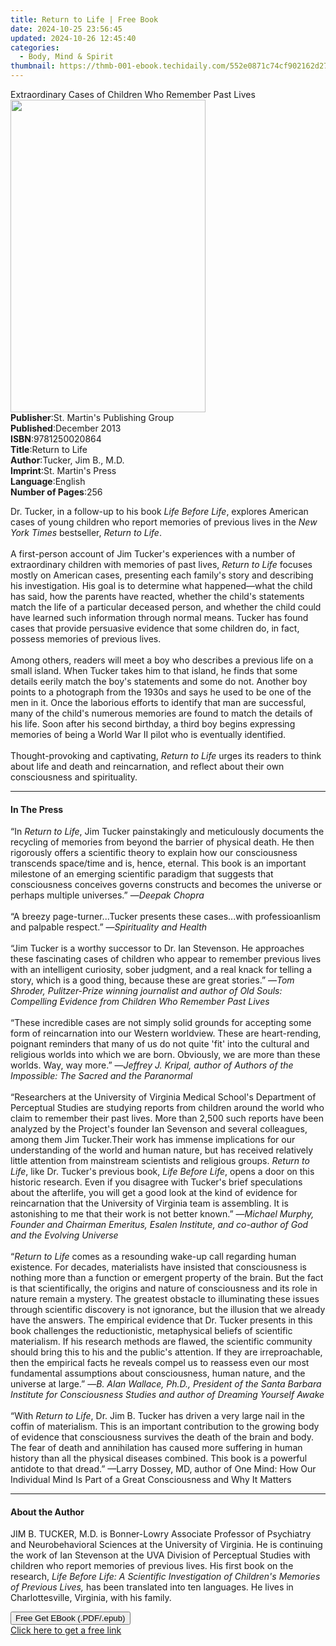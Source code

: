 ```yaml
---
title: Return to Life | Free Book
date: 2024-10-25 23:56:45
updated: 2024-10-26 12:45:40
categories:
  - Body, Mind & Spirit
thumbnail: https://thmb-001-ebook.techidaily.com/552e0871c74cf902162d2743125c59b5f8119c2365a78d3caac53fe4027c21cc.jpg
---
```

<main id="book-container">
  <div class="flex flex-col">
    <div class="book-brief flex-1 py-6 px-4 sm:p-6 md:py-10 md:px-8">
      <!-- brief-->
      <div class="book-brief-main">
        Extraordinary Cases of Children Who Remember Past Lives
      </div>
    </div>
    <div
      class="book-meta-info flex-1 grid gap-4 col-start-1 col-end-3 row-start-1 sm:mb-6 sm:grid-cols-4 lg:gap-6 lg:col-start-2 lg:row-end-6 lg:row-span-6 lg:mb-0"
    >
      <div
        class="book-meta-info-left place-content-center mt-4 p-4 text-sm leading-6 col-start-2 col-span-2 dark:text-slate-400"
      >
        <img
          class="w-full h-500 object-cover rounded-lg sm:h-255 sm:col-span-2 lg:col-span-full"
          src="https://img-001-ebook.techidaily.com/b00cbb68c0b305fffaaab55c55d6faa0ca63ebf4639e520a716e344a86c26a01.jpg"
          alt=""
          width="312"
          height="500"
        />
      </div>
      <div
        class="book-meta-info-right mt-2 col-start-1 row-start-2 col-span-3 self-center"
      >
        <!-- meta data  -->
        <div class="flex flex-col px-4 md:px-8">
          <div class="flex-1">
            <strong>Publisher</strong>:<span class="px-2"
              >St. Martin&#39;s Publishing Group</span
            >
          </div>
          <div class="flex-1">
            <strong>Published</strong>:<span class="px-2">December 2013</span>
          </div>
          <div class="flex-1">
            <strong>ISBN</strong>:<span class="px-2">9781250020864</span>
          </div>
          <div class="flex-1">
            <strong>Title</strong>:<span class="px-2">Return to Life</span>
          </div>
          <div class="flex-1">
            <strong>Author</strong>:<span class="px-2"
              >Tucker, Jim B., M.D.</span
            >
          </div>
          <div class="flex-1">
            <strong>Imprint</strong>:<span class="px-2"
              >St. Martin&#39;s Press</span
            >
          </div>
          <div class="flex-1">
            <strong>Language</strong>:<span class="px-2">English</span>
          </div>
          <div class="flex-1">
            <strong>Number of Pages</strong>:<span class="px-2">256</span>
          </div>
        </div>
      </div>
    </div>
    <div class="book-description flex-1 py-6 px-4 sm:p-6 md:py-10 md:px-8">
      <div class="book-description-main">
        <div accordion-content="" id="description">
          <p>
            Dr. Tucker, in a follow-up to his book <i>Life Before Life</i>,
            explores American cases of young children who report memories of
            previous lives in the <i>New York Times</i> bestseller,
            <i>Return to Life</i>. <br /><br />A first-person account of Jim
            Tucker's experiences with a number of extraordinary children with
            memories of past lives, <i>Return to Life</i> focuses mostly on
            American cases, presenting each family's story and describing his
            investigation. His goal is to determine what happened—what the child
            has said, how the parents have reacted, whether the child's
            statements match the life of a particular deceased person, and
            whether the child could have learned such information through normal
            means. Tucker has found cases that provide persuasive evidence that
            some children do, in fact, possess memories of previous lives.
            <br /><br />Among others, readers will meet a boy who describes a
            previous life on a small island. When Tucker takes him to that
            island, he finds that some details eerily match the boy's statements
            and some do not. Another boy points to a photograph from the 1930s
            and says he used to be one of the men in it. Once the laborious
            efforts to identify that man are successful, many of the child's
            numerous memories are found to match the details of his life. Soon
            after his second birthday, a third boy begins expressing memories of
            being a World War II pilot who is eventually identified.
            <br /><br />Thought-provoking and captivating,
            <i>Return to Life </i>urges its readers to think about life and
            death and reincarnation, and reflect about their own consciousness
            and spirituality.
          </p>
        </div>
        <div class="accordion-fader"></div>
      </div>
    </div>
    <div class="book-excerpts flex-1 py-6 px-4 sm:p-6 md:py-10 md:px-8">
      <!-- excerpts-->
      <div class="book-excerpts-main">
        <hr />
        <h4 class="placeholder placeholder-heading">
          <span>In The Press</span>
        </h4>
        <p></p>
        <p>
          “In <i>Return to Life</i>, Jim Tucker painstakingly and meticulously
          documents the recycling of memories from beyond the barrier of
          physical death. He then rigorously offers a scientific theory to
          explain how our consciousness transcends space/time and is, hence,
          eternal. This book is an important milestone of an emerging scientific
          paradigm that suggests that consciousness conceives governs constructs
          and becomes the universe or perhaps multiple universes.” —<i
            >Deepak Chopra</i
          ><br /><br />“A breezy page-turner...Tucker presents these
          cases...with professioanlism and palpable respect.” —<i
            >Spirituality and Health</i
          ><br /><br />“Jim Tucker is a worthy successor to Dr. Ian Stevenson.
          He approaches these fascinating cases of children who appear to
          remember previous lives with an intelligent curiosity, sober judgment,
          and a real knack for telling a story, which is a good thing, because
          these are great stories.” —<i
            >Tom Shroder, Pulitzer-Prize winning journalist and author of Old
            Souls: Compelling Evidence from Children Who Remember Past Lives</i
          ><br /><br />“These incredible cases are not simply solid grounds for
          accepting some form of reincarnation into our Western worldview. These
          are heart-rending, poignant reminders that many of us do not quite
          'fit' into the cultural and religious worlds into which we are born.
          Obviously, we are more than these worlds. Way, way more.” —<i
            >Jeffrey J. Kripal, author of Authors of the Impossible: The Sacred
            and the Paranormal</i
          ><br /><br />“Researchers at the University of Virginia Medical
          School's Department of Perceptual Studies are studying reports from
          children around the world who claim to remember their past lives. More
          than 2,500 such reports have been analyzed by the Project's founder
          Ian Sevenson and several colleagues, among them Jim Tucker.Their work
          has immense implications for our understanding of the world and human
          nature, but has received relatively little attention from mainstream
          scientists and religious groups. <i>Return to Life</i>, like Dr.
          Tucker's previous book, <i>Life Before Life</i>, opens a door on this
          historic research. Even if you disagree with Tucker's brief
          speculations about the afterlife, you will get a good look at the kind
          of evidence for reincarnation that the University of Virginia team is
          assembling. It is astonishing to me that their work is not better
          known.” —<i
            >Michael Murphy, Founder and Chairman Emeritus, Esalen Institute,
            and co-author of God and the Evolving Universe</i
          ><br /><br />“<i>Return to Life </i>comes as a resounding wake-up call
          regarding human existence. For decades, materialists have insisted
          that consciousness is nothing more than a function or emergent
          property of the brain. But the fact is that scientifically, the
          origins and nature of consciousness and its role in nature remain a
          mystery. The greatest obstacle to illuminating these issues through
          scientific discovery is not ignorance, but the illusion that we
          already have the answers. The empirical evidence that Dr. Tucker
          presents in this book challenges the reductionistic, metaphysical
          beliefs of scientific materialism. If his research methods are flawed,
          the scientific community should bring this to his and the public's
          attention. If they are irreproachable, then the empirical facts he
          reveals compel us to reassess even our most fundamental assumptions
          about consciousness, human nature, and the universe at large.” —<i
            >B. Alan Wallace, Ph.D., President of the Santa Barbara Institute
            for Consciousness Studies and author of Dreaming Yourself Awake</i
          ><br /><br />“With <i>Return to Life</i>, Dr. Jim B. Tucker has driven
          a very large nail in the coffin of materialism. This is an important
          contribution to the growing body of evidence that consciousness
          survives the death of the brain and body. The fear of death and
          annihilation has caused more suffering in human history than all the
          physical diseases combined. This book is a powerful antidote to that
          dread.” —Larry Dossey, MD, author of One Mind: How Our Individual Mind
          Is Part of a Great Consciousness and Why It Matters
        </p>
        <p></p>
      </div>
    </div>
    <div class="book-about-author flex-1 py-6 px-4 sm:p-6 md:py-10 md:px-8">
      <!-- about author-->
      <div class="book-main-author-main">
        <hr />
        <h4 class="placeholder placeholder-heading">
          <span>About the Author</span>
        </h4>
        <p>
          JIM B. TUCKER, M.D. is Bonner-Lowry Associate Professor of Psychiatry
          and Neurobehavioral Sciences at the University of Virginia. He is
          continuing the work of Ian Stevenson at the UVA Division of Perceptual
          Studies with children who report memories of previous lives. His first
          book on the research,
          <i
            >Life Before Life: A Scientific Investigation of Children's Memories
            of Previous Lives,</i
          >
          has been translated into ten languages. He lives in Charlottesville,
          Virginia, with his family.
        </p>
      </div>
    </div>
    <div class="book-free-get flex-1 py-6 px-4 sm:p-6 md:py-10 md:px-8">
      <button
        id="btn-free-get"
        class="bg-blue-500 hover:bg-blue-700 text-white font-bold py-2 px-4 rounded"
      >
        Free Get EBook (.PDF/.epub)
      </button>
      <div id="countdown-display" class="px-2 text-lg mt-2"></div>
      <a
        id="free-link"
        class="hidden bg-blue-500 hover:bg-blue-700 text-white font-bold py-2 px-4 rounded"
        href="https://www.ebooks.com/en-us/book/1212512/return-to-life/tucker-jim-b-m-d/"
        target="_blank"
        >Click here to get a free link</a
      >
    </div>
    <script>
      let countdownTime = 0;
      let countdownInterval = null;
      document
        .getElementById('btn-free-get')
        .addEventListener('click', startCountdown);
      function startCountdown() {
        countdownTime = new Date().getTime() + 60000 * 3;
        countdownInterval = setInterval(updateCountdown, 1000);
        document.getElementById('btn-free-get').disabled = true;
        document
          .getElementById('btn-free-get')
          .classList.add('bg-gray-500', 'cursor-not-allowed');
      }
      function updateCountdown() {
        let currentTime = new Date().getTime();
        let timeLeft = countdownTime - currentTime;
        let secondsLeft = Math.floor(timeLeft / 1000);
        document.getElementById('countdown-display').innerHTML =
          `Remaining time: ${secondsLeft} seconds.`;
        if (secondsLeft <= 0) {
          clearInterval(countdownInterval);
          document.getElementById('btn-free-get').classList.add('hidden');
          document.getElementById('free-link').classList.remove('hidden');
          document.getElementById('countdown-display').innerHTML = '';
        }
      }
    </script>
  </div>
</main>
